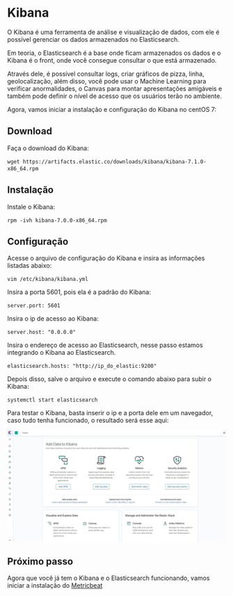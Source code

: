 # Kibana

O Kibana é uma ferramenta de análise e visualização de dados, com ele é possível gerenciar os dados armazenados no Elasticsearch. 

Em teoria, o Elasticsearch é a base onde ficam armazenados os dados e o Kibana é o front, onde você consegue consultar o que está armazenado.

Através dele, é possível consultar logs, criar gráficos de pizza, linha, geolocalização, além disso, você pode usar o Machine Learning para verificar anormalidades, o Canvas para montar apresentações amigáveis e também pode definir o nível de acesso que os usuários terão no ambiente.

Agora, vamos iniciar a instalação e configuração do Kibana no centOS 7:


## Download

Faça o download do Kibana: 
```
wget https://artifacts.elastic.co/downloads/kibana/kibana-7.1.0-x86_64.rpm
```

## Instalação

Instale o Kibana:
```
rpm -ivh kibana-7.0.0-x86_64.rpm
```

## Configuração

Acesse o arquivo de configuração do Kibana e insira as informações listadas abaixo: 
```
vim /etc/kibana/kibana.yml
```

Insira a porta 5601, pois ela é a padrão do Kibana: 
```
server.port: 5601
```

Insira o ip de acesso ao Kibana:
```
server.host: "0.0.0.0"
```

Insira o endereço de acesso ao Elasticsearch, nesse passo estamos integrando o Kibana ao Elasticsearch.
```
elasticsearch.hosts: "http://ip_do_elastic:9200"
```

Depois disso, salve o arquivo e execute o comando abaixo para subir o Kibana:
```
systemctl start elasticsearch
```

Para testar o Kibana, basta inserir o ip e a porta dele em um navegador, caso tudo tenha funcionado, o resultado será esse aqui:

![](/images/kibana.jpg)

## Próximo passo ##
Agora que você já tem o Kibana e o Elasticsearch funcionando, vamos iniciar a instalação do [Metricbeat](https://github.com/sysadminas/elastic-zero-to-hero/blob/master/lab/metricbeat.md)
